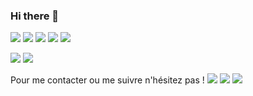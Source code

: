 ### Hi there 👋

<!--
**j0qx/j0qx** is a ✨ _special_ ✨ repository because its `README.md` (this file) appears on your GitHub profile.

Here are some ideas to get you started:

- 🔭 I’m currently working on ...
- 🌱 I’m currently learning ...
- 👯 I’m looking to collaborate on ...
- 🤔 I’m looking for help with ...
- 💬 Ask me about ...
- 📫 How to reach me: ...
- 😄 Pronouns: ...
- ⚡ Fun fact: ...
-->
<p>
   <img src="https://img.shields.io/badge/Slack-4A154B?style=for-the-badge&logo=slack&logoColor=white"/>
   <img src="https://img.shields.io/badge/Discord-7289DA?style=for-the-badge&logo=discord&logoColor=white"/>
   <img src="https://aleen42.github.io/badges/src/reddit.svg"/>
   <img src="https://img.shields.io/badge/GitHub-100000?style=for-the-badge&logo=github&logoColor=white"/>
   <img src="https://img.shields.io/badge/LinkedIn-0077B5?style=for-the-badge&logo=linkedin&logoColor=white"/>
   
   
</p>

<p>
   <img src="https://img.shields.io/badge/Slack-4A154B?style=for-the-badge&logo=slack&logoColor=white"/>
   <img src="https://img.shields.io/badge/Discord-7289DA?style=for-the-badge&logo=discord&logoColor=white"/>
</p>
<p>
   Pour me contacter ou me suivre n'hésitez pas !
   <a href="mailto:vasseurb.pro@gmail.com?subject=[GitHub]%2%20Prise%20de%20contact&body=Bonjour%20Ben%2C%0A%0AJe%20viens%20vers%20toi%20aujourd%27hui%20apr%C3%A8s%20avoir%20vu%20ton%20profil%20GitHub%20pour%20..."><img src="https://img.shields.io/badge/e‑mail-D14836.svg?style=for-the-badge&logo=GMail&logoColor=white"/></a>
   <a href="https://www.instagram.com/bennlift/"><img src="https://img.shields.io/badge/instagram-E4405F.svg?style=for-the-badge&logo=instagram&logoColor=white"/></a>
   <a href="https://www.linkedin.com/in/benjamin-vasseur-1030b81b9/"><img src="https://img.shields.io/badge/linkedin-0077B5.svg?style=for-the-badge&logo=linkedin&logoColor=white"/></a>
</p>
